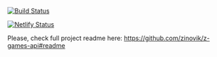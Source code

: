 [![Build Status](https://travis-ci.org/zinovik/z-games.svg?branch=master)](https://travis-ci.org/zinovik/z-games)

[![Netlify Status](https://api.netlify.app/api/v1/badges/cdcd50b4-f437-4809-9a61-ee3876ce4097/deploy-status)](https://app.netlify.app/sites/z-games/deploys)

Please, check full project readme here: https://github.com/zinovik/z-games-api#readme
